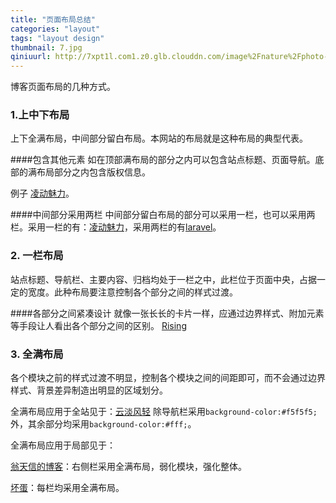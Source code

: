 ```yaml
---
title: "页面布局总结"
categories: "layout"
tags: "layout design"
thumbnail: 7.jpg
qiniuurl: http://7xpt1l.com1.z0.glb.clouddn.com/image%2Fnature%2Fphoto-1429979787503-f2d7d20550c8.jpg
---
```

博客页面布局的几种方式。
<!--more-->

### 1.上中下布局
上下全满布局，中间部分留白布局。本网站的布局就是这种布局的典型代表。

####包含其他元素
如在顶部满布局的部分之内可以包含站点标题、页面导航。底部的满布局部分之内包含版权信息。

例子
[凌动魅力](http://blog.0dong.org/about/)。

####中间部分采用两栏
中间部分留白布局的部分可以采用一栏，也可以采用两栏。采用一栏的有：[凌动魅力](http://blog.0dong.org/about/)，采用两栏的有[laravel](http://www.golaravel.com/)。

### 2. 一栏布局
站点标题、导航栏、主要内容、归档均处于一栏之中，此栏位于页面中央，占据一定的宽度。此种布局要注意控制各个部分之间的样式过渡。

####各部分之间紧凑设计
就像一张长长的卡片一样，应通过边界样式、附加元素等手段让人看出各个部分之间的区别。
[Rising](http://sites.der-design.com/rising/rising-default/index.html)

### 3. 全满布局
各个模块之前的样式过渡不明显，控制各个模块之间的间距即可，而不会通过边界样式、背景差异制造出明显的区域划分。

全满布局应用于全站见于：[云淡风轻](http://blog.idhyt.com/)
除导航栏采用`background-color:#f5f5f5;`外，其余部分均采用`background-color:#fff;`。		

全满布局应用于局部见于：

[翁天信的博客](http://blog.dandyweng.com/)：右侧栏采用全满布局，弱化模块，强化整体。

[坏蛋](http://huaidan.im/)：每栏均采用全满布局。

